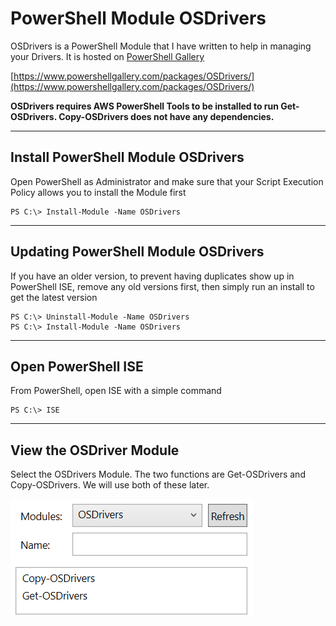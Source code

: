 # PowerShell Module OSDrivers

OSDrivers is a PowerShell Module that I have written to help in managing your Drivers.  It is hosted on [PowerShell Gallery](https://www.powershellgallery.com/)

[https://www.powershellgallery.com/packages/OSDrivers/](https://www.powershellgallery.com/packages/OSDrivers/)

**OSDrivers requires AWS PowerShell Tools to be installed to run Get-OSDrivers.  Copy-OSDrivers does not have any dependencies.**

---

## Install PowerShell Module OSDrivers

Open PowerShell as Administrator and make sure that your Script Execution Policy allows you to install the Module first

```
PS C:\> Install-Module -Name OSDrivers
```

---

## Updating PowerShell Module OSDrivers

If you have an older version, to prevent having duplicates show up in PowerShell ISE, remove any old versions first, then simply run an install to get the latest version

```
PS C:\> Uninstall-Module -Name OSDrivers
PS C:\> Install-Module -Name OSDrivers
```

---

## Open PowerShell ISE

From PowerShell, open ISE with a simple command

```
PS C:\> ISE
```

---

## View the OSDriver Module

Select the OSDrivers Module.  The two functions are Get-OSDrivers and Copy-OSDrivers.  We will use both of these later.

![](/assets/2018-02-08_14-36-23.png)


